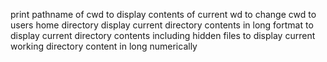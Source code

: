 print pathname of cwd
to display contents of current wd
to change cwd to users home directory
display current directory contents in long fortmat
to display current directory contents including hidden files
to display current working directory content in long numerically
